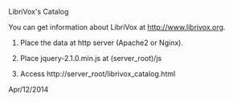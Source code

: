 LibriVox's Catalog

You can get information about LibriVox at <http://www.librivox.org>.

1) Place the data at http server (Apache2 or Nginx).

2) Place jquery-2.1.0.min.js at (server_root)/js

3) Access http://server_root/librivox_catalog.html

Apr/12/2014
